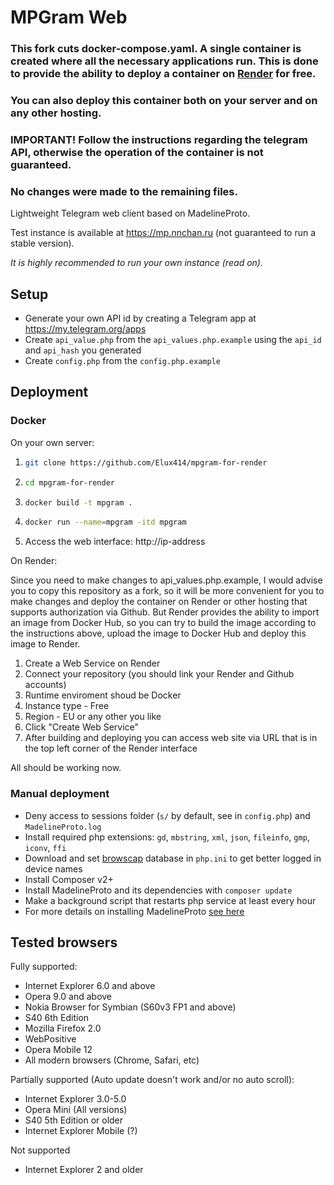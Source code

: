 # MPGram Web

### This fork cuts docker-compose.yaml. A single container is created where all the necessary applications run. This is done to provide the ability to deploy a container on [Render](https://render.com/) for free.

### You can also deploy this container both on your server and on any other hosting.

### IMPORTANT! Follow the instructions regarding the telegram API, otherwise the operation of the container is not guaranteed.

### No changes were made to the remaining files.

Lightweight Telegram web client based on MadelineProto.

Test instance is available at <a href="https://mp.nnchan.ru/">https://mp.nnchan.ru</a> (not guaranteed to run a stable version).

_It is highly recommended to run your own instance (read on)._

## Setup

- Generate your own API id by creating a Telegram app at <a href="https://my.telegram.org/apps">https://my.telegram.org/apps</a> 
- Create `api_value.php` from the `api_values.php.example` using the `api_id` and `api_hash` you generated
- Create `config.php` from the `config.php.example`

## Deployment

### Docker

On your own server:

1. ```bash
   git clone https://github.com/Elux414/mpgram-for-render
   ```
2. ```bash
   cd mpgram-for-render
   ```
3. ```bash
   docker build -t mpgram .
   ```
4. ```bash
   docker run --name=mpgram -itd mpgram
   ```
5. Access the web interface: http://ip-address

On Render:

Since you need to make changes to api_values.php.example, I would advise you to copy this repository as a fork, so it will be more convenient for you to make changes and deploy the container on Render or other hosting that supports authorization via Github. But Render provides the ability to import an image from Docker Hub, so you can try to build the image according to the instructions above, upload the image to Docker Hub and deploy this image to Render.

1. Create a Web Service on Render
2. Connect your repository (you should link your Render and Github accounts)
3. Runtime enviroment shoud be Docker
4. Instance type - Free
5. Region - EU or any other you like
6. Click "Create Web Service"
7. After building and deploying you can access web site via URL that is in the top left corner of the Render interface

All should be working now.

### Manual deployment

- Deny access to sessions folder (`s/` by default, see in `config.php`) and `MadelineProto.log`
- Install required php extensions: `gd`, `mbstring`, `xml`, `json`, `fileinfo`, `gmp`, `iconv`, `ffi`
- Download and set [browscap](https://browscap.org/) database in `php.ini` to get better logged in device names
- Install Composer v2+
- Install MadelineProto and its dependencies with `composer update`
- Make a background script that restarts php service at least every hour
- For more details on installing MadelineProto <a href="https://docs.madelineproto.xyz/docs/REQUIREMENTS.html">see here</a>

## Tested browsers

Fully supported:

- Internet Explorer 6.0 and above
- Opera 9.0 and above
- Nokia Browser for Symbian (S60v3 FP1 and above)
- S40 6th Edition
- Mozilla Firefox 2.0
- WebPositive
- Opera Mobile 12
- All modern browsers (Chrome, Safari, etc)

Partially supported (Auto update doesn't work and/or no auto scroll):

- Internet Explorer 3.0-5.0
- Opera Mini (All versions)
- S40 5th Edition or older
- Internet Explorer Mobile (?)

Not supported
- Internet Explorer 2 and older

